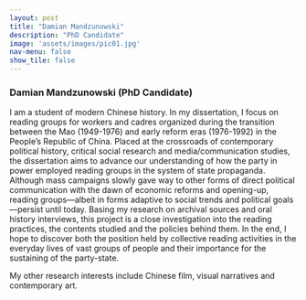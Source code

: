```yaml
---
layout: post
title: "Damian Mandzunowski"
description: "PhD Candidate"
image: 'assets/images/pic01.jpg'
nav-menu: false
show_tile: false
---
```

### Damian Mandzunowski (PhD Candidate)

I am a student of modern Chinese history. In my dissertation, I focus on reading groups for workers and cadres organized during the transition between the Mao (1949-1976) and early reform eras (1976-1992) in the People’s Republic of China. Placed at the crossroads of contemporary political history, critical social research and media/communication studies, the dissertation aims to advance our understanding of how the party in power employed reading groups in the system of state propaganda. Although mass campaigns slowly gave way to other forms of direct political communication with the dawn of economic reforms and opening-up, reading groups—albeit in forms adaptive to social trends and political goals—persist until today. Basing my research on archival sources and oral history interviews, this project is a close investigation into the reading practices, the contents studied and the policies behind them. In the end, I hope to discover both the position held by collective reading activities in the everyday lives of vast groups of people and their importance for the sustaining of the party-state.

My other research interests include Chinese film, visual narratives and contemporary art.
